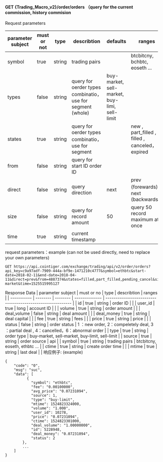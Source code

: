 ﻿#### GET {Trading_Macro_v2}/order/orders  （query for the current commission, history commision
Request parameters

| parameter subject | must or not | type   | describtion                                                  | defaults                                      | ranges                                            |
| ----------------- | ----------- | ------ | ------------------------------------------------------------ | --------------------------------------------- | ------------------------------------------------- |
| symbol            | true        | string | trading pairs                                                |                                               | btcbitcny, bchbtc, eoseth ...                     |
| types             | false       | string | query for oerder types combinatio，use for segment   (whole) | buy-market, sell-market, buy-limi, sell-limit |                                                   |
| states            | true        | string | query for oerder types combinatio，use for segment           |                                               | new ,  part_filled ,  filled ,  canceled，expired |
| from              | false       | string | query for start ID order ID                                  |                                               |                                                   |
| direct            | false       | string | query direction                                              | next                                          | prev (forewards)，next (backwards)                |
| size              | false       | string | query for record amount                                      | 50                                            | query 50 record maximum at once                   |
| time              | true        | string | current timestamp                                            |                                               |                                                   |

request parameters：example  (can not be used directly, need to replace your own parameters)

```
GET https://api.cointiger.com/exchange/trading/api/v2/order/orders?api_key=c9a97adf-7909-444a-bf9e-1471210c4777&symbol=ethbtc&start-date=2018-02-11&end-date=2018-04-11&direct=prev&from=4887374&states=filled,part_filled,pending_cancel&size=10&sign=b84ceabfbe5c9975fde698279ab90cf6a9b39eae6fe0951455d748428b95345eb0a9d41075c5e7d66061e29fc2064c62ccd98a93fa7b885fa965c9e10fbdee99&types=buy-market&time=1525515995127
```

Response Data
| parameter subject | must or no | type | describtion | ranges                                               |
| ----------- | -------- | -------- | -------------- | ------------------------------------------------------------ |
| id          | true     | string   | order ID      |                                                              |
| user_id     | true     | long     | account ID     |                                                              |
| volume      | true     | string   | order amount   |                                                              |
| deal_volume | false    | string   | deal amount    |                                                              |
| deal_money  | true     | string   | deal capital   |                                                              |
| fee         | true     | string   | fees       |                                                              |
| price       | true     | string   | price |                                                              |
| status | false | string | order status | 1 ：new order, 2：compeletely deal,  3 ：partial deal ,  4：cancelled，6：abnormal order |
| type | true | string | order type | buy-market, sell-market, buy-limit, sell-limit |
| source | true | string | order source | api |
| symbol | true | string | trading pairs | btcbitcny, eoseth, ethbtc ... |
| ctime | true | string | create order time |  |
| mtime | true | string | last deal |  |
响应例子: (example)

```
{
    "code": "0",
    "msg": "suc",
    "data": [
          {
            "symbol": "ethbtc",
            "fee": "0.00100000",
            "avg_price": "0.07231094",
            "source": 1,
            "type": "buy-limit",
            "mtime": 1524823324000,
            "volume": "1.000",
            "user_id": 10278,
            "price": "0.07231094",
            "ctime": 1524823301000,
            "deal_volume": "1.00000000",
            "id": 5228948,
            "deal_money": "0.07231094",
            "status": 2
        },
        ...
    ]
}
```